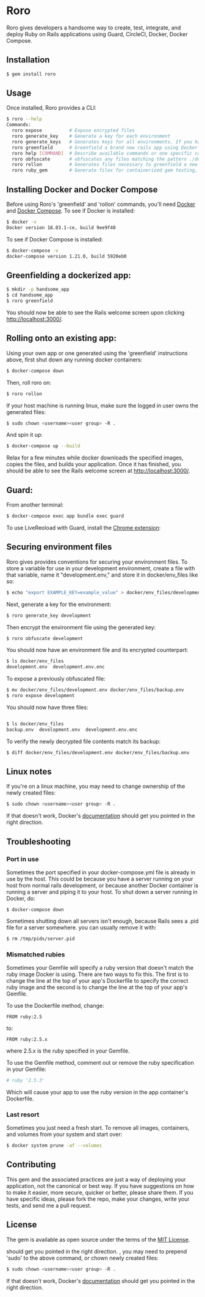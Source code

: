 # Roro

Roro gives developers a handsome way to create, test, integrate, and deploy Ruby on Rails applications using Guard, CircleCI, Docker, Docker Compose.

## Installation

```bash
$ gem install roro
```

## Usage

Once installed, Roro provides a CLI:

```bash
$ roro --help
Commands:
  roro expose          # Expose encrypted files
  roro generate_key    # Generate a key for each environment
  roro generate_keys   # Generates keys for all environments. If you have .en...
  roro greenfield      # Greenfield a brand new rails app using Docker's inst...
  roro help [COMMAND]  # Describe available commands or one specific command
  roro obfuscate       # obfuscates any files matching the pattern ./docker/*...
  roro rollon          # Generates files necessary to greenfield a new app wi...
  roro ruby_gem        # Generate files for containerized gem testing, Circle...
```

## Installing Docker and Docker Compose 

Before using Roro's 'greenfield' and 'rollon' commands, you'll need [Docker](https://docs.docker.com/install/) and [Docker Compose](https://docs.docker.com/compose/install/). To see if Docker is installed:

```bash
$ docker -v
Docker version 18.03.1-ce, build 9ee9f40
```

To see if Docker Compose is installed:

```bash
$ docker-compose -v
docker-compose version 1.21.0, build 5920eb0
```

## Greenfielding a dockerized app:

```bash
$ mkdir -p handsome_app
$ cd handsome_app
$ roro greenfield
```

You should now be able to see the Rails welcome screen upon clicking [http://localhost:3000/](http://localhost:3000/). 

## Rolling onto an existing app:

Using your own app or one generated using the 'greenfield' instructions above, first shut down any running docker containers: 

```bash
$ docker-compose down
```

Then, roll roro on:

```bash
$ roro rollon
```

If your host machine is running linux, make sure the logged in user owns the generated files:

```bash
$ sudo chown <username><user group> -R .
```

And spin it up:

```bash
$ docker-compose up --build
``` 

Relax for a few minutes while docker downloads the specified images, copies the files, and builds your application. Once it has finished, you should be able to see the Rails welcome screen at [http://localhost:3000/](http://localhost:3000/). 

## Guard:

From another terminal: 

```bash
$ docker-compose exec app bundle exec guard
```

To use LiveReoload with Guard, install the [Chrome extension](https://chrome.google.com/webstore/detail/livereload/jnihajbhpnppcggbcgedagnkighmdlei?hl=en):


## Securing environment files 

Roro gives provides conventions for securing your environment files. To store a variable for use in your development environment, create a file with that variable, name it "development.env," and store it in docker/env_files like so:

```bash 
$ echo "export EXAMPLE_KEY=example_value" > docker/env_files/development.env
```

Next, generate a key for the environment:

```bash 
$ roro generate_key development
```

Then encrypt the environment file using the generated key:

```bash 
$ roro obfuscate development
```

You should now have an environment file and its encrypted counterpart: 

```bash 
$ ls docker/env_files
development.env  development.env.enc
```

To expose a previously obfuscated file:

```bash 
$ mv docker/env_files/development.env docker/env_files/backup.env
$ roro expose development
```

You should now have three files:

```bash 

$ ls docker/env_files
backup.env  development.env  development.env.enc 
```

To verify the newly decrypted file contents match its backup:

```bash 
$ diff docker/env_files/development.env docker/env_files/backup.env 
```

## Linux notes

If you're on a linux machine, you may need to change ownership of the newly created files:

```bash
$ sudo chown <username><user group> -R .
```

If that doesn't work, Docker's [documentation](https://docs.docker.com/install/linux/linux-postinstall/#manage-docker-as-a-non-root-user) should get you pointed in the right direction.

## Troubleshooting 

### Port in use 

Sometimes the port specified in your docker-compose.yml file is already in use by the host. This could be because you have a server running on your host from normal rails development, or because another Docker container is running a server and piping it to your host. To shut down a server running in Docker, do:

```
$ docker-compose down 
``` 

Sometimes shutting down all servers isn't enough, because Rails sees a .pid file for a server somewhere. you can usually remove it with: 

```bash
$ rm /tmp/pids/server.pid
```

### Mismatched rubies 

Sometimes your Gemfile will specify a ruby version that doesn't match the ruby image Docker is using. There are two ways to fix this. The first is to change the line at the top of your app's Dockerfile to specify the correct ruby image and the second is to change the line at the top of your app's Gemfile. 

To use the Dockerfile method, change:

```
FROM ruby:2.5
```

to:

```
FROM ruby:2.5.x
```
where 2.5.x is the ruby specified in your Gemfile.

To use the Gemfile method, comment out or remove the ruby specification in your Gemfile:

```ruby 
# ruby '2.5.3'
``` 

Which will cause your app to use the ruby version in the app container's Dockerfile.


### Last resort

Sometimes you just need a fresh start. To remove all images, containers, and volumes from your system and start over:

```bash
$ docker system prune -af --volumes
```

## Contributing

This gem and the associated practices are just a way of deploying your application, not the canonical or best way. If you have suggestions on how to make it easier, more secure, quicker or better, please share them. If you have specific ideas, please fork the repo, make your changes, write your tests, and send me a pull request.    

## License
The gem is available as open source under the terms of the [MIT License](https://opensource.org/licenses/MIT).


 should get you pointed in the right direction. , you may need to prepend 'sudo' to the above command, or chown newly created files:

```bash
$ sudo chown <username><user group> -R .
```

If that doesn't work, Docker's [documentation](https://docs.docker.com/install/linux/linux-postinstall/#manage-docker-as-a-non-root-user) should get you pointed in the right direction.
